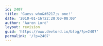 ```yaml
---
id: 2407
title: 'Guess who&#8217;s one!'
date: '2010-01-16T22:28:00-08:00'
author: 'Aaron Lord'
layout: revision
guid: 'https://www.devlord.io/blog/?p=2407'
permalink: '/?p=2407'
---
```


<p class="mobile-photo"><a href="/blog/wp-content/uploads/2011/10/photo-743772.jpg"><img src="/blog/wp-content/uploads/2011/10/photo-743772.jpg?w=225" border="0" alt="" /></a></p><div class="blogger-post-footer"><img width='1' height='1' src="https://www.devlord.io/blog/guess-whos-one/"' /></div>